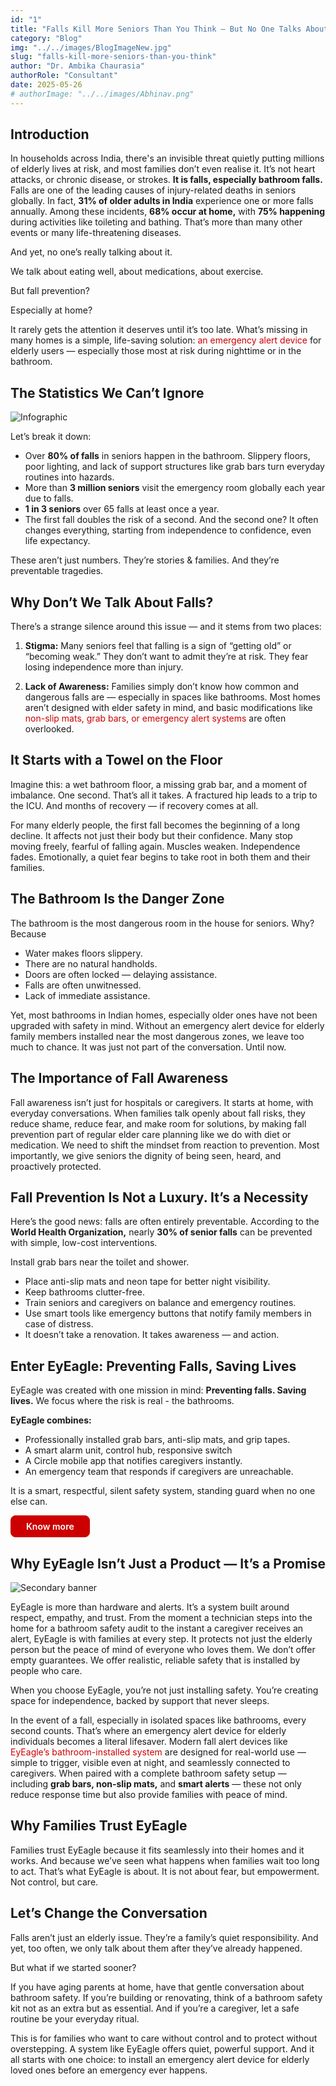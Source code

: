 ```yaml
---
id: "1"
title: "Falls Kill More Seniors Than You Think – But No One Talks About It"
category: "Blog"
img: "../../images/BlogImageNew.jpg"
slug: "falls-kill-more-seniors-than-you-think"
author: "Dr. Ambika Chaurasia"
authorRole: "Consultant"
date: 2025-05-26
# authorImage: "../../images/Abhinav.png"
---
```


<!-- # Falls Kill More Seniors Than You Think – But No One Talks About It -->

## Introduction

In households across India, there's an invisible threat quietly putting millions of elderly lives at risk, and most families don’t even realise it. It’s not heart attacks, or chronic disease, or strokes. **It is falls, especially bathroom falls.** Falls are one of the leading causes of injury-related deaths in seniors globally. In fact, **31% of older adults in India** experience one or more falls annually. Among these incidents, **68% occur at home,** with **75% happening** during activities like toileting and bathing. That’s more than many other events or many life-threatening diseases.

And yet, no one’s really talking about it.

We talk about eating well, about medications, about exercise.

But fall prevention?

Especially at home?

It rarely gets the attention it deserves until it’s too late. What’s missing in many homes is a simple, life-saving solution: <a href="https://eyeagle.ai/" style="color:#CC0000; text-decoration:none;" target="_blank" rel="noopener noreferrer">an emergency alert device</a>
for elderly users — especially those most at risk during nighttime or in the bathroom.

## The Statistics We Can’t Ignore

<img 
  src="/images/BlogImage(Infographics)1.jpg" 
  alt="Infographic" 
   class="w-full lg:w-[80%] rounded-xl"
/>

Let’s break it down:

- Over **80% of falls** in seniors happen in the bathroom. Slippery floors, poor lighting, and lack of support structures like
  grab bars turn everyday routines into hazards.
- More than **3 million seniors** visit the emergency room globally each year due to falls.
- **1 in 3 seniors** over 65 falls at least once a year.
- The first fall doubles the risk of a second. And the second one? It often changes everything, starting from independence to confidence, even life expectancy.

These aren’t just numbers. They’re stories & families. And they’re preventable tragedies.

## Why Don’t We Talk About Falls?

There’s a strange silence around this issue — and it stems from two places:

1. **Stigma:** Many seniors feel that falling is a sign of “getting old” or “becoming weak.” They don’t want to admit they’re at risk. They fear losing independence more than injury.

2. **Lack of Awareness:** Families simply don’t know how common and dangerous falls are — especially in spaces like bathrooms. Most homes aren’t designed with elder safety in mind, and basic modifications like <a href="https://eyeagle.ai/solution/" style="color:#CC0000; text-decoration:none;" target="_blank" rel="noopener noreferrer">
   non-slip mats, grab bars, or emergency alert systems
   </a>
   are often overlooked.

## It Starts with a Towel on the Floor

Imagine this: a wet bathroom floor, a missing grab bar, and a moment of imbalance. One second. That’s all it takes. A fractured hip leads to a trip to the ICU. And months of recovery — if recovery comes at all.

For many elderly people, the first fall becomes the beginning of a long decline. It affects not just their body but their confidence. Many stop moving freely, fearful of falling again. Muscles weaken. Independence fades. Emotionally, a quiet fear begins to take root in both them and their families.

## The Bathroom Is the Danger Zone

The bathroom is the most dangerous room in the house for seniors.
Why? Because

- Water makes floors slippery.
- There are no natural handholds.
- Doors are often locked — delaying assistance.
- Falls are often unwitnessed.
- Lack of immediate assistance.

Yet, most bathrooms in Indian homes, especially older ones have not been upgraded with safety in mind. Without an emergency alert device for elderly family members installed near the most dangerous zones, we leave too much to chance. It was just not part of the conversation. Until now.

## The Importance of Fall Awareness

Fall awareness isn’t just for hospitals or caregivers. It starts at home, with everyday conversations. When families talk openly about fall risks, they reduce shame, reduce fear, and make room for solutions, by making fall prevention part of regular elder care planning like we do with diet or medication. We need to shift the mindset from reaction to prevention. Most importantly, we give seniors the dignity of being seen, heard, and proactively protected.

## Fall Prevention Is Not a Luxury. It’s a Necessity

Here’s the good news: falls are often entirely preventable. According to the **World Health Organization,** nearly **30% of senior falls** can be prevented with simple, low-cost interventions.

Install grab bars near the toilet and shower.

- Place anti-slip mats and neon tape for better night visibility.
- Keep bathrooms clutter-free.
- Train seniors and caregivers on balance and emergency routines.
- Use smart tools like emergency buttons that notify family members in case of distress.
- It doesn’t take a renovation. It takes awareness — and action.

## Enter EyEagle: Preventing Falls, Saving Lives

EyEagle was created with one mission in mind: **Preventing falls. Saving lives.** We focus where the risk is real - the bathrooms.

**EyEagle combines:**

- Professionally installed grab bars, anti-slip mats, and grip tapes.
- A smart alarm unit, control hub, responsive switch
- A Circle mobile app that notifies caregivers instantly.
- An emergency team that responds if caregivers are unreachable.

It is a smart, respectful, silent safety system, standing guard when no one else can.

<a href="https://eyeagle.ai/solution/" style="display: inline-flex; align-items: center; gap: 0.5rem; padding: 0.5rem 1.5rem; border: 1px solid #CC0000; color: white; background-color: #cc0000; font-weight: 600; border-radius: 0.5rem; text-decoration: none; transition: background-color 0.3s;" target="_blank" rel="noopener noreferrer">
Know more
</a>

## Why EyEagle Isn’t Just a Product — It’s a Promise

<img 
  src="/images/BlogImage(SecondaryBannerImage)1.jpg" 
  alt="Secondary banner" 
  class="w-full lg:w-[80%] rounded-xl"
/>

EyEagle is more than hardware and alerts. It’s a system built around respect, empathy, and trust. From the moment a technician steps into the home for a bathroom safety audit to the instant a caregiver receives an alert, EyEagle is with families at every step. It protects not just the elderly person but the peace of mind of everyone who loves them. We don’t offer empty guarantees. We offer realistic, reliable safety that is installed by people who care.

When you choose EyEagle, you’re not just installing safety. You’re creating space for independence, backed by support that never sleeps.

In the event of a fall, especially in isolated spaces like bathrooms, every second counts. That’s where an emergency alert device for elderly individuals becomes a literal lifesaver. Modern fall alert devices like <a href="https://eyeagle.ai/solution/" style="color:#CC0000; text-decoration:none;" target="_blank" rel="noopener noreferrer">
EyEagle’s bathroom-installed system
</a>
are designed for real-world use — simple to trigger, visible even at night, and seamlessly connected to caregivers. When paired with a complete bathroom safety setup — including **grab bars, non-slip mats,** and **smart alerts** — these not only reduce response time but also provide families with peace of mind.

## Why Families Trust EyEagle

Families trust EyEagle because it fits seamlessly into their homes and it works. And because we’ve seen what happens when families wait too long to act. That’s what EyEagle is about. It is not about fear, but empowerment. Not control, but care.

## Let’s Change the Conversation

Falls aren’t just an elderly issue. They’re a family’s quiet responsibility. And yet, too often, we only talk about them after they’ve already happened.

But what if we started sooner?

If you have aging parents at home, have that gentle conversation about bathroom safety. If you’re building or renovating, think of a bathroom safety kit not as an extra but as essential. And if you’re a caregiver, let a safe routine be your everyday ritual.

This is for families who want to care without control and to protect without overstepping. A system like EyEagle offers quiet, powerful support. And it all starts with one choice: to install an emergency alert device for elderly loved ones before an emergency ever happens.
